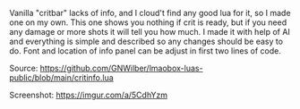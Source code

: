 Vanilla "critbar" lacks of info, and I cloud't find any good lua for it, so I made one on my own.
This one shows you nothing if crit is ready, but if you need any damage or more shots it will tell you how much.
I made it with help of AI and everything is simple and described so any changes should be easy to do. Font and location of info panel can be adjust in first two lines of code.

Source:
https://github.com/GNWilber/lmaobox-luas-public/blob/main/critinfo.lua

Screenshot:
https://imgur.com/a/5CdhYzm
